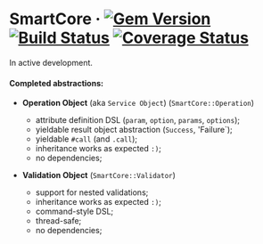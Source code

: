 # SmartCore &middot; [![Gem Version](https://badge.fury.io/rb/smart_core.svg)](https://badge.fury.io/rb/smart_core) [![Build Status](https://travis-ci.org/0exp/smart_core.svg?branch=master)](https://travis-ci.org/0exp/smart_core) [![Coverage Status](https://coveralls.io/repos/github/0exp/smart_core/badge.svg?branch=master)](https://coveralls.io/github/0exp/smart_core?branch=master)

In active development.

#### Completed abstractions:

- **Operation Object** (aka `Service Object`) (`SmartCore::Operation`)
  - attribute definition DSL (`param`, `option`, `params`, `options`);
  - yieldable result object abstraction (`Success`, 'Failure`);
  - yieldable `#call` (and `.call`);
  - inheritance works as expected `:)`;
  - no dependencies;

- **Validation Object** (`SmartCore::Validator`)
  - support for nested validations;
  - inheritance works as expected `:)`;
  - command-style DSL;
  - thread-safe;
  - no dependencies;

